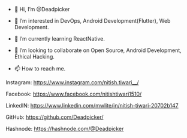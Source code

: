 - 👋 Hi, I’m @Deadpicker
- 👀 I’m interested in DevOps, Android Development(Flutter), Web Development.
- 🌱 I’m currently learning ReactNative.
- 💞️ I’m looking to collaborate on Open Source, Android Development, Ethical Hacking.

- 📫 How to reach me.



Instagram:
https://www.instagram.com/nitish.tiwari__/


Facebook:
https://www.facebook.com/nitishtiwari1510/



LinkedIN:
https://www.linkedin.com/mwlite/in/nitish-tiwari-20702b147


GitHub:
https://github.com/Deadpicker/


Hashnode:
https://hashnode.com/@Deadpicker



<!---
Deadpicker/Deadpicker is a ✨ special ✨ repository because its `README.md` (this file) appears on your GitHub profile.
You can click the Preview link to take a look at your changes.
--->
